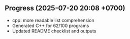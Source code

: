 ## Progress (2025-07-20 20:08 +0700)
- cpp: more readable list comprehension
- Generated C++ for 62/100 programs
- Updated README checklist and outputs
